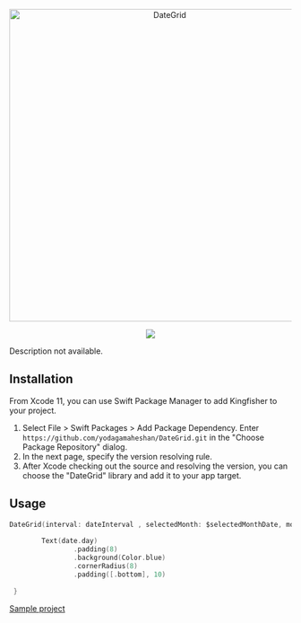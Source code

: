 <p align="center">
<img src="https://github.com/yodagamaheshan/DateGrid/blob/main/banner.png?raw=true" alt="DateGrid" title="DateGrid" width="557"/>
</p>

<p align="center">
<a href="https://swift.org/package-manager/"><img src="https://img.shields.io/badge/SPM-supported-DE5C43.svg?style=flat"></a>
</p>

Description not available.

## Installation
From Xcode 11, you can use Swift Package Manager to add Kingfisher to your project.

1. Select File > Swift Packages > Add Package Dependency. Enter ``` https://github.com/yodagamaheshan/DateGrid.git```  in the "Choose Package Repository" dialog.
1. In the next page, specify the version resolving rule.
1. After Xcode checking out the source and resolving the version, you can choose the "DateGrid" library and add it to your app target.

## Usage

```swift
DateGrid(interval: dateInterval , selectedMonth: $selectedMonthDate, mode: .month(estimateHeight: 400)) { date in
                
        Text(date.day)
                .padding(8)
                .background(Color.blue)
                .cornerRadius(8)
                .padding([.bottom], 10)
                
 }
```

[Sample project](https://github.com/yodagamaheshan/FlexibleCalender-demo.git)

